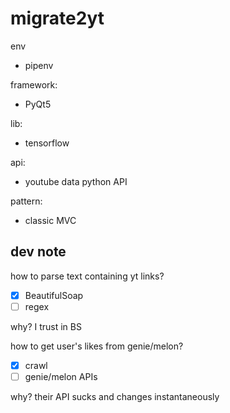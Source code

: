 # migrate2yt

env
* pipenv

framework:
* PyQt5

lib:
* tensorflow

api:
* youtube data python API

pattern:
* classic MVC

## dev note

how to parse text containing yt links?

- [x] BeautifulSoap
- [ ] regex

why? I trust in BS

how to get user's likes from genie/melon?

- [x] crawl
- [ ] genie/melon APIs

why? their API sucks and changes instantaneously
